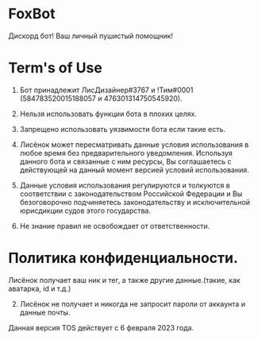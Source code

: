 # FoxBot
Дискорд бот! Ваш личный пушистый помощник!
# Term's of Use

1. Бот принадлежит ЛисДизайнер#3767 и !Тим#0001 (584783520015188057 и 476301314750545920).

2. Нельзя использовать функции бота в плохих целях.

3. Запрещено использовать уязвимости бота если такие есть.

4. Лисёнок может пересматривать данные условия использования в любое время без предварительного уведомления. Используя данного бота и связанные с ним ресурсы, Вы соглашаетесь с действующей на данный момент версией условий использования.

5. Данные условия использования регулируются и толкуются в соответствии с законодательством Российской Федерации и Вы безоговорочно подчиняетесь законодательству и исключительной юрисдикции судов этого государства.

6. Не знание правил не освобождает от ответственности. 

# Политика конфиденциальности.


Лисёнок получает ваш ник и тег, а также другие данные.(такие, как аватарка, id и т.д.)

2. Лисёнок не получает и никогда не запросит пароли от аккаунта и данные почты.

Данная версия TOS действует с 6 февраля 2023 года.
